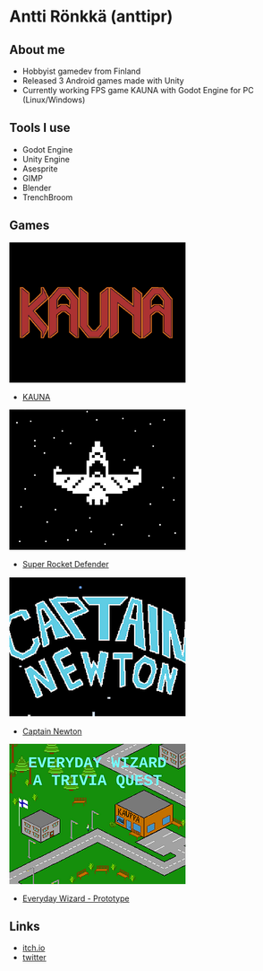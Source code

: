 # Antti Rönkkä (anttipr)

## About me
- Hobbyist gamedev from Finland
- Released 3 Android games made with Unity
- Currently working FPS game KAUNA with Godot Engine for PC (Linux/Windows)

## Tools I use
- Godot Engine
- Unity Engine
- Asesprite
- GIMP
- Blender
- TrenchBroom

## Games
![KAUNA](/assets/images/kauna.png)

- [KAUNA](https://anttironkkagames.itch.io/kauna)

![Super Rocket Defender](/assets/images/superrocketdefender.png)

- [Super Rocket Defender](https://anttironkkagames.itch.io/super-rocket-defender)

![Captain Newton](/assets/images/captainnewton.png)

- [Captain Newton](https://anttironkkagames.itch.io/captain-newton)

![Everyday Wizard](/assets/images/everydaywizard.png)

- [Everyday Wizard - Prototype](https://anttironkkagames.itch.io/everydaywizard)

## Links
- [itch.io](https://anttironkkagames.itch.io/)
- [twitter](https://twitter.com/anttipr)
